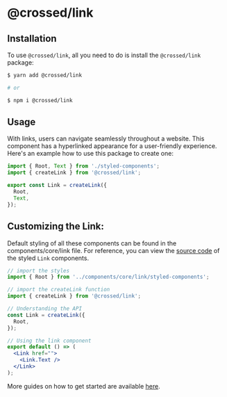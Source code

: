 # @crossed/link

## Installation

To use `@crossed/link`, all you need to do is install the
`@crossed/link` package:

```sh
$ yarn add @crossed/link

# or

$ npm i @crossed/link
```

## Usage

With links, users can navigate seamlessly throughout a website. This component has a hyperlinked appearance for a user-friendly experience. Here's an example how to use this package to create one:

```jsx
import { Root, Text } from './styled-components';
import { createLink } from '@crossed/link';

export const Link = createLink({
  Root,
  Text,
});
```

## Customizing the Link:

Default styling of all these components can be found in the components/core/link file. For reference, you can view the [source code](https://github.com/gluestack/gluestack-ui/blob/development/example/storybook/src/ui-components/Link/index.tsx) of the styled `Link` components.

```jsx
// import the styles
import { Root } from '../components/core/link/styled-components';

// import the createLink function
import { createLink } from '@crossed/link';

// Understanding the API
const Link = createLink({
  Root,
});

// Using the link component
export default () => (
  <Link href="">
    <Link.Text />
  </Link>
);
```

More guides on how to get started are available
[here](https://ui.gluestack.io/docs/components/forms/link).
